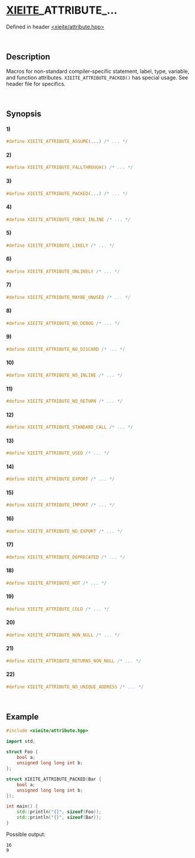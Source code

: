# [XIEITE](../../macros.md)\_ATTRIBUTE\_...
Defined in header [<xieite/attribute.hpp>](../../../include/xieite/attribute.hpp)

&nbsp;

## Description
Macros for non-standard compiler-specific statement, label, type, variable, and function attributes. `XIEITE_ATTRIBUTE_PACKED()` has special usage. See header file for specifics.

&nbsp;

## Synopsis
#### 1)
```cpp
#define XIEITE_ATTRIBUTE_ASSUME(...) /* ... */
```
#### 2)
```cpp
#define XIEITE_ATTRIBUTE_FALLTHROUGH() /* ... */
```
#### 3)
```cpp
#define XIEITE_ATTRIBUTE_PACKED(...) /* ... */
```
#### 4)
```cpp
#define XIEITE_ATTRIBUTE_FORCE_INLINE /* ... */
```
#### 5)
```cpp
#define XIEITE_ATTRIBUTE_LIKELY /* ... */
```
#### 6)
```cpp
#define XIEITE_ATTRIBUTE_UNLIKELY /* ... */
```
#### 7)
```cpp
#define XIEITE_ATTRIBUTE_MAYBE_UNUSED /* ... */
```
#### 8)
```cpp
#define XIEITE_ATTRIBUTE_NO_DEBUG /* ... */
```
#### 9)
```cpp
#define XIEITE_ATTRIBUTE_NO_DISCARD /* ... */
```
#### 10)
```cpp
#define XIEITE_ATTRIBUTE_NO_INLINE /* ... */
```
#### 11)
```cpp
#define XIEITE_ATTRIBUTE_NO_RETURN /* ... */
```
#### 12)
```cpp
#define XIEITE_ATTRIBUTE_STANDARD_CALL /* ... */
```
#### 13)
```cpp
#define XIEITE_ATTRIBUTE_USED /* ... */
```
#### 14)
```cpp
#define XIEITE_ATTRIBUTE_EXPORT /* ... */
```
#### 15)
```cpp
#define XIEITE_ATTRIBUTE_IMPORT /* ... */
```
#### 16)
```cpp
#define XIEITE_ATTRIBUTE_NO_EXPORT /* ... */
```
#### 17)
```cpp
#define XIEITE_ATTRIBUTE_DEPRECATED /* ... */
```
#### 18)
```cpp
#define XIEITE_ATTRIBUTE_HOT /* ... */
```
#### 19)
```cpp
#define XIEITE_ATTRIBUTE_COLD /* ... */
```
#### 20)
```cpp
#define XIEITE_ATTRIBUTE_NON_NULL /* ... */
```
#### 21)
```cpp
#define XIEITE_ATTRIBUTE_RETURNS_NON_NULL /* ... */
```
#### 22)
```cpp
#define XIEITE_ATTRIBUTE_NO_UNIQUE_ADDRESS /* ... */
```

&nbsp;

## Example
```cpp
#include <xieite/attribute.hpp>

import std;

struct Foo {
    bool a;
    unsigned long long int b;
};

struct XIEITE_ATTRIBUTE_PACKED(Bar {
    bool a;
    unsigned long long int b;
});

int main() {
    std::println("{}", sizeof(Foo));
    std::println("{}", sizeof(Bar));
}
```
Possible output:
```
16
9
```
